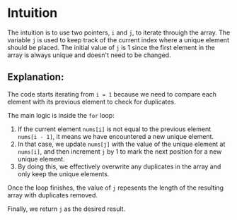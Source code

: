 # Intuition

The intuition is to use two pointers, `i` and `j`, to iterate throuigh the array. The variable `j` is used to keep track of the current index where a unique element should be placed. The initial value of `j` is 1 since the first element in the array is always unique and doesn't need to be changed.

## Explanation: 

The code starts iterating from `i = 1` because we need to compare each element with its previous element to check for duplicates.
 
The main logic is inside the `for` loop:

1. If the current element `nums[i]` is not equal to the previous element `nums[i - 1]`, it means we have encountered a new unique element.
2. In that case, we update `nums[j]` with the value of the unique element at `nums[i]`, and then increment `j` by 1 to mark the next position for a new unique element.
3. By doing this, we effectively overwrite any duplicates in the array and only keep the unique elements.

Once the loop finishes, the value of `j` repesents the length of the resulting array with duplicates removed.

Finally, we return `j` as the desired result.


